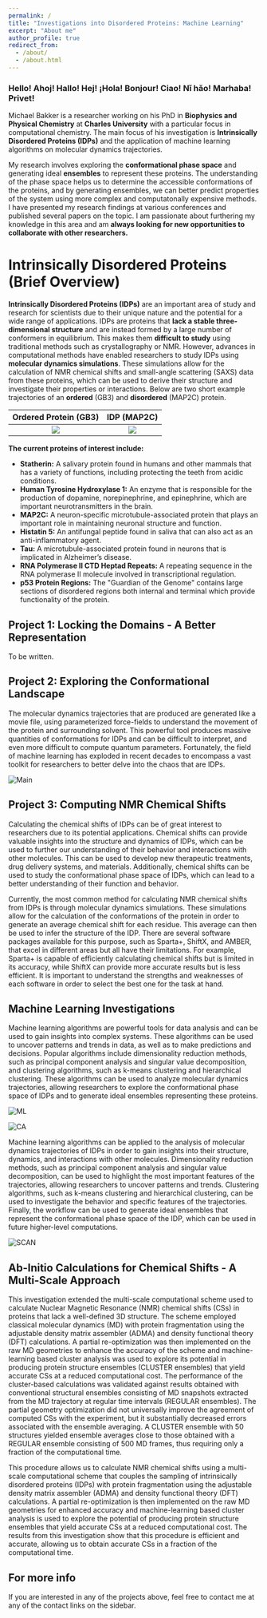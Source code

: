 ```yaml
---
permalink: /
title: "Investigations into Disordered Proteins: Machine Learning"
excerpt: "About me"
author_profile: true
redirect_from: 
  - /about/
  - /about.html
---
```


### Hello! **Ahoj!** Hallo! **Hej!** ¡Hola! **Bonjour!** Ciao! **Nǐ hǎo!** Marhaba! **Privet!**

Michael Bakker is a researcher working on his PhD in **Biophysics and Physical Chemistry** at **Charles University** with a particular focus in computational chemistry. The main focus of his investigation is **Intrinsically Disordered Proteins (IDPs)** and the application of machine learning algorithms on molecular dynamics trajectories.

My research involves exploring the **conformational phase space** and generating ideal **ensembles** to represent these proteins. The understanding of the phase space helps us to determine the accessible conformations of the proteins, and by generating ensembles, we can better predict properties of the system using more complex and computatonally expensive methods. I have presented my research findings at various conferences and published several papers on the topic. I am passionate about furthering my knowledge in this area and am **always looking for new opportunities to collaborate with other researchers.**

**Intrinsically Disordered Proteins (Brief Overview)**
======
**Intrinsically Disordered Proteins (IDPs)** are an important area of study and research for scientists due to their unique nature and the potential for a wide range of applications. IDPs are proteins that **lack a stable three-dimensional structure** and are instead formed by a large number of conformers in equilibrium. This makes them **difficult to study** using traditional methods such as crystallography or NMR. However, advances in computational methods have enabled researchers to study IDPs using **molecular dynamics simulations**. These simulations allow for the calculation of NMR chemical shifts and small-angle scattering (SAXS) data from these proteins, which can be used to derive their structure and investigate their properties or interactions. Below are two short example trajectories of an **ordered** (GB3) and **disordered** (MAP2C) protein.

Ordered Protein (GB3)      |       IDP (MAP2C)
:-------------------------:|:-------------------------:
![](/images/movie.gif)  |  ![](/images/movie2.gif)

**The current proteins of interest include:**

- **Statherin:** A salivary protein found in humans and other mammals that has a variety of functions, including protecting the teeth from acidic conditions. 
- **Human Tyrosine Hydroxylase 1:** An enzyme that is responsible for the production of dopamine, norepinephrine, and epinephrine, which are important neurotransmitters in the brain.
- **MAP2C:** A neuron-specific microtubule-associated protein that plays an important role in maintaining neuronal structure and function. 
- **Histatin 5:** An antifungal peptide found in saliva that can also act as an anti-inflammatory agent. 
- **Tau:** A microtubule-associated protein found in neurons that is implicated in Alzheimer’s disease. 
- **RNA Polymerase II CTD Heptad Repeats:** A repeating sequence in the RNA polymerase II molecule involved in transcriptional regulation.
- **p53 Protein Regions:** The "Guardian of the Genome" contains large sections of disordered regions both internal and terminal which provide functionality of the protein.

**Project 1: Locking the Domains - A Better Representation**
------
To be written.

**Project 2: Exploring the Conformational Landscape**
------
The molecular dynamics trajectories that are produced are generated like a movie file, using parameterized force-fields to understand the movement of the protein and surrounding solvent. This powerful tool produces massive quantities of conformations for IDPs and can be difficult to interpret, and even more difficult to compute quantum parameters. Fortunately, the field of machine learning has exploded in recent decades to encompass a vast toolkit for researchers to better delve into the chaos that are IDPs.

![Main](/images/Main.png)


**Project 3: Computing NMR Chemical Shifts**
------

Calculating the chemical shifts of IDPs can be of great interest to researchers due to its potential applications. Chemical shifts can provide valuable insights into the structure and dynamics of IDPs, which can be used to further our understanding of their behavior and interactions with other molecules. This can be used to develop new therapeutic treatments, drug delivery systems, and materials. Additionally, chemical shifts can be used to study the conformational phase space of IDPs, which can lead to a better understanding of their function and behavior.

Currently, the most common method for calculating NMR chemical shifts from IDPs is through molecular dynamics simulations. These simulations allow for the calculation of the conformations of the protein in order to generate an average chemical shift for each residue. This average can then be used to infer the structure of the IDP. There are several software packages available for this purpose, such as Sparta+, ShiftX, and AMBER, that excel in different areas but all have their limitations. For example, Sparta+ is capable of efficiently calculating chemical shifts but is limited in its accuracy, while ShiftX can provide more accurate results but is less efficient. It is important to understand the strengths and weaknesses of each software in order to select the best one for the task at hand.

Machine Learning Investigations
------
Machine learning algorithms are powerful tools for data analysis and can be used to gain insights into complex systems. These algorithms can be used to uncover patterns and trends in data, as well as to make predictions and decisions. Popular algorithms include dimensionality reduction methods, such as principal component analysis and singular value decomposition, and clustering algorithms, such as k-means clustering and hierarchical clustering. These algorithms can be used to analyze molecular dynamics trajectories, allowing researchers to explore the conformational phase space of IDPs and to generate ideal ensembles representing these proteins.

![ML](/images/DBSCAN.gif)


![CA](/images/KMEANS.gif)

Machine learning algorithms can be applied to the analysis of molecular dynamics trajectories of IDPs in order to gain insights into their structure, dynamics, and interactions with other molecules. Dimensionality reduction methods, such as principal component analysis and singular value decomposition, can be used to highlight the most important features of the trajectories, allowing researchers to uncover patterns and trends. Clustering algorithms, such as k-means clustering and hierarchical clustering, can be used to investigate the behavior and specific features of the trajectories. Finally, the workflow can be used to generate ideal ensembles that represent the conformational phase space of the IDP, which can be used in future higher-level computations.

![SCAN](/images/Scan.gif)

Ab-Initio Calculations for Chemical Shifts - A Multi-Scale Approach
------

This investigation extended the multi-scale computational scheme used to calculate Nuclear Magnetic Resonance (NMR) chemical shifts (CSs) in proteins that lack a well-defined 3D structure. The scheme employed classical molecular dynamics (MD) with protein fragmentation using the adjustable density matrix assembler (ADMA) and density functional theory (DFT) calculations. A partial re-optimization was then implemented on the raw MD geometries to enhance the accuracy of the scheme and machine-learning based cluster analysis was used to explore its potential in producing protein structure ensembles (CLUSTER ensembles) that yield accurate CSs at a reduced computational cost. The performance of the cluster-based calculations was validated against results obtained with conventional structural ensembles consisting of MD snapshots extracted from the MD trajectory at regular time intervals (REGULAR ensembles). The partial geometry optimization did not universally improve the agreement of computed CSs with the experiment, but it substantially decreased errors associated with the ensemble averaging. A CLUSTER ensemble with 50 structures yielded ensemble averages close to those obtained with a REGULAR ensemble consisting of 500 MD frames, thus requiring only a fraction of the computational time. 

This procedure allows us to calculate NMR chemical shifts using a multi-scale computational scheme that couples the sampling of intrinsically disordered proteins (IDPs) with protein fragmentation using the adjustable density matrix assembler (ADMA) and density functional theory (DFT) calculations. A partial re-optimization is then implemented on the raw MD geometries for enhanced accuracy and machine-learning based cluster analysis is used to explore the potential of producing protein structure ensembles that yield accurate CSs at a reduced computational cost. The results from this investigation show that this procedure is efficient and accurate, allowing us to obtain accurate CSs in a fraction of the computational time.

For more info
------
If you are interested in any of the projects above, feel free to contact me at any of the contact links on the sidebar.
